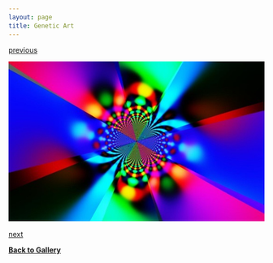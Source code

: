 ```yaml
---
layout: page
title: Genetic Art
---
```


[previous](page5-1010-full.html)

![](page5-1011-full.jpg)

[next](page5-1012-full.html)		

[**Back to Gallery**](../index.html)

